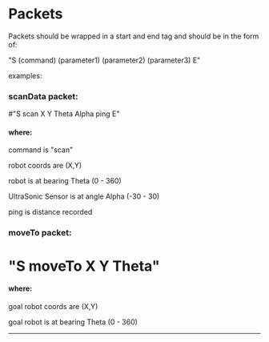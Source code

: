 # Packets

Packets should be wrapped in a start and end tag and should be in the form of:

"S (command) (parameter1) (parameter2) (parameter3) E"

examples:

### scanData packet:
#"S scan X Y Theta Alpha ping E"

#### where:
command is "scan"

robot coords are (X,Y)

robot is at bearing Theta (0 - 360)

UltraSonic Sensor is at angle Alpha (-30 - 30)

ping is distance recorded


### moveTo packet:
# "S moveTo X Y Theta"

#### where:
goal robot coords are (X,Y)

goal robot is at bearing Theta (0 - 360)

--- 


